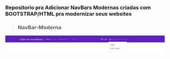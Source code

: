 
<h3>Repositorio pra Adicionar NavBars Modernas criadas com BOOTSTRAP/HTML pra modernizar seus websites</h3>


> <h3>NavBar-Moderna</h3>
<img src='exemplo.PNG'>

